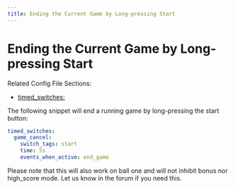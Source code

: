```yaml
---
title: Ending the Current Game by Long-pressing Start
---
```


# Ending the Current Game by Long-pressing Start


Related Config File Sections:

* [timed_switches:](../config/timed_switches.md)

The following snippet will end a running game by long-pressing the start
button:

``` yaml
timed_switches:
  game_cancel:
    switch_tags: start
    time: 5s
    events_when_active: end_game
```

Please note that this will also work on ball one and will not inhibit
bonus nor high_score mode. Let us know in the forum if you need this.
